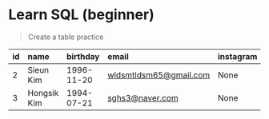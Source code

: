 
# Learn SQL (beginner) 
  

> Create a table practice
  

| id | name | birthday | email | instagram |
| :--- | :--- | :--- | :--- | :--- |
| 2 | Sieun Kim | 1996-11-20 | wldsmtldsm65@gmail.com | None |
| 3 | Hongsik Kim | 1994-07-21 | sghs3@naver.com | None |

